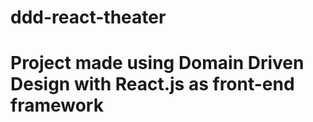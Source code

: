 # ddd-react-theater

# Project made using Domain Driven Design with React.js as front-end framework
